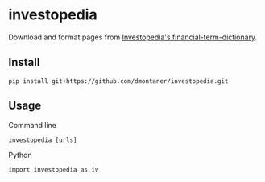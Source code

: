# investopedia

Download and format pages from
[Investopedia's financial-term-dictionary](https://www.investopedia.com/financial-term-dictionary-4769738).


## Install

    pip install git+https://github.com/dmontaner/investopedia.git


## Usage

Command line

    investopedia [urls]

Python

    import investopedia as iv

